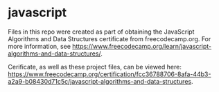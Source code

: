 # javascript
Files in this repo were created as part of obtaining the JavaScript Algorithms and Data Structures certificate from freecodecamp.org.  For more information, see https://www.freecodecamp.org/learn/javascript-algorithms-and-data-structures/. 

Cerificate, as well as these project files, can be viewed here: https://www.freecodecamp.org/certification/fcc36788706-8afa-44b3-a2a9-b08430d71c5c/javascript-algorithms-and-data-structures.
